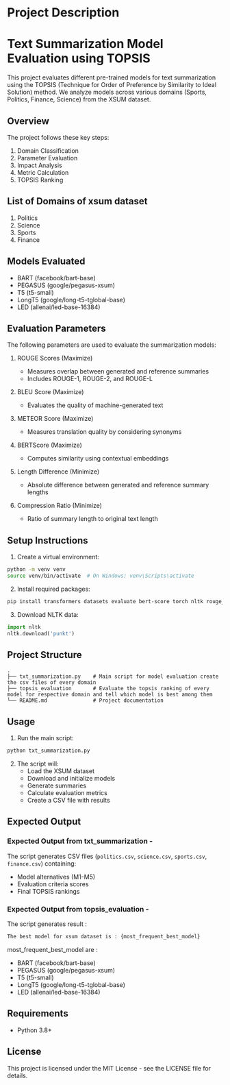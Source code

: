 # Project Description

# Text Summarization Model Evaluation using TOPSIS

This project evaluates different pre-trained models for text summarization using the TOPSIS (Technique for Order of Preference by Similarity to Ideal Solution) method. We analyze models across various domains (Sports, Politics, Finance, Science) from the XSUM dataset.

## Overview

The project follows these key steps:

1. Domain Classification
2. Parameter Evaluation
3. Impact Analysis
4. Metric Calculation
5. TOPSIS Ranking

## List of Domains of xsum dataset

1. Politics
2. Science
3. Sports
4. Finance

## Models Evaluated

- BART (facebook/bart-base)
- PEGASUS (google/pegasus-xsum)
- T5 (t5-small)
- LongT5 (google/long-t5-tglobal-base)
- LED (allenai/led-base-16384)

## Evaluation Parameters

The following parameters are used to evaluate the summarization models:

1. ROUGE Scores (Maximize)

   - Measures overlap between generated and reference summaries
   - Includes ROUGE-1, ROUGE-2, and ROUGE-L

2. BLEU Score (Maximize)

   - Evaluates the quality of machine-generated text

3. METEOR Score (Maximize)

   - Measures translation quality by considering synonyms

4. BERTScore (Maximize)

   - Computes similarity using contextual embeddings

5. Length Difference (Minimize)

   - Absolute difference between generated and reference summary lengths

6. Compression Ratio (Minimize)
   - Ratio of summary length to original text length

## Setup Instructions

1. Create a virtual environment:

```bash
python -m venv venv
source venv/bin/activate  # On Windows: venv\Scripts\activate
```

2. Install required packages:

```bash
pip install transformers datasets evaluate bert-score torch nltk rouge_score absl-py
```

3. Download NLTK data:

```python
import nltk
nltk.download('punkt')
```

## Project Structure

```
.
├── txt_summarization.py    # Main script for model evaluation create the csv files of every domain
├── topsis_evaluation       # Evaluate the topsis ranking of every model for respective domain and tell which model is best among them
└── README.md               # Project documentation
```

## Usage

1. Run the main script:

```bash
python txt_summarization.py
```

2. The script will:
   - Load the XSUM dataset
   - Download and initialize models
   - Generate summaries
   - Calculate evaluation metrics
   - Create a CSV file with results

## Expected Output

### Expected Output from txt_summarization -

The script generates CSV files (`politics.csv`, `science.csv`, `sports.csv`, `finance.csv`) containing:

- Model alternatives (M1-M5)
- Evaluation criteria scores
- Final TOPSIS rankings

### Expected Output from topsis_evaluation -

The script generates result :

```bash
The best model for xsum dataset is : {most_frequent_best_model}
```

most_frequent_best_model are :

- BART (facebook/bart-base)
- PEGASUS (google/pegasus-xsum)
- T5 (t5-small)
- LongT5 (google/long-t5-tglobal-base)
- LED (allenai/led-base-16384)

## Requirements

- Python 3.8+

## License

This project is licensed under the MIT License - see the LICENSE file for details.
